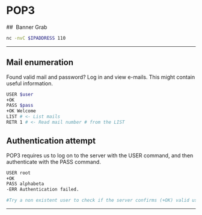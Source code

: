 # POP3

##  Banner Grab

```bash
nc -nvC $IPADDRESS 110
```

_____

## Mail enumeration

Found valid mail and password? Log in and view e-mails. This might contain useful information.

```bash
USER $user
+OK
PASS $pass
+OK Welcome
LIST # <- List mails
RETR 1 # <- Read mail number # from the LIST
```

## Authentication attempt

POP3 requires us to log on to the server with the USER command, and then authenticate with the PASS command.

```bash
USER root
+OK
PASS alphabeta
-ERR Authentication failed.

#Try a non existent user to check if the server confirms (+OK) valid usernames.
```
_____
